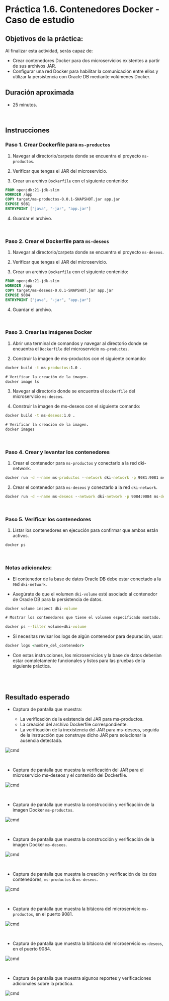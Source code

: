 # Práctica 1.6. Contenedores Docker - Caso de estudio

## Objetivos de la práctica:

Al finalizar esta actividad, serás capaz de:
- Crear contenedores Docker para dos microservicios existentes a partir de sus archivos JAR.
- Configurar una red Docker para habilitar la comunicación entre ellos y utilizar la persistencia con Oracle DB mediante volúmenes Docker.

## Duración aproximada
- 25 minutos. 

<br/>

## Instrucciones

### Paso 1. Crear Dockerfile para `ms-productos`

1. Navegar al directorio/carpeta donde se encuentra el proyecto `ms-productos`.

2. Verificar que tengas el JAR del microservicio.

3. Crear un archivo `Dockerfile` con el siguiente contenido:

```Dockerfile
FROM openjdk:21-jdk-slim
WORKDIR /app
COPY target/ms-productos-0.0.1-SNAPSHOT.jar app.jar
EXPOSE 9081
ENTRYPOINT ["java", "-jar", "app.jar"]
```

4. Guardar el archivo.


<br/>

### Paso 2. Crear el Dockerfile para `ms-deseos`

1. Navegar al directorio/carpeta donde se encuentra el proyecto `ms-deseos`.

2. Verificar que tengas el JAR del microservicio.

3. Crear un archivo `Dockerfile` con el siguiente contenido:

```Dockerfile
FROM openjdk:21-jdk-slim
WORKDIR /app
COPY target/ms-deseos-0.0.1-SNAPSHOT.jar app.jar
EXPOSE 9084
ENTRYPOINT ["java", "-jar", "app.jar"]
```

4. Guardar el archivo.

<br/> 

### Paso 3. Crear las imágenes Docker

1. Abrir una terminal de comandos y navegar al directorio donde se encuentra el `Dockerfile` del microservicio `ms-productos`.

2. Construir la imagen de ms-productos con el siguiente comando:

```cmd
docker build -t ms-productos:1.0 .

# Verificar la creación de la imagen.
docker image ls
```

3. Navegar al directorio donde se encuentra el `Dockerfile` del microservicio `ms-deseos`.

4. Construir la imagen de ms-deseos con el siguiente comando:

```cmd
docker build -t ms-deseos:1.0 .

# Verificar la creación de la imagen.
docker images
```

<br/>

### Paso 4. Crear y levantar los contenedores

1. Crear el contenedor para `ms-productos` y conectarlo a la red dki-network.

```cmd
docker run -d --name ms-productos --network dki-network -p 9081:9081 ms-productos:1.0
```

2. Crear el contenedor para `ms-deseos` y conectarlo a la red `dki-network`.

```cmd
docker run -d --name ms-deseos --network dki-network -p 9084:9084 ms-deseos:1.0
```

<br/>


### Paso 5. Verificar los contenedores

1. Listar los contenedores en ejecución para confirmar que ambos están activos.

```cmd
docker ps
```

<br/>

### Notas adicionales:

- El contenedor de la base de datos Oracle DB debe estar conectado a la red `dki-network`.

- Asegúrate de que el volumen `dki-volume` esté asociado al contenedor de Oracle DB para la persistencia de datos.

```cmd
docker volume inspect dki-volume

# Mostrar los contenedores que tiene el volumen especificado montado.

docker ps --filter volume=dki-volume

```

- Si necesitas revisar los logs de algún contenedor para depuración, usar:

```cmd
docker logs <nombre_del_contenedor>
```

- Con estas instrucciones, los microservicios y la base de datos deberían estar completamente funcionales y listos para las pruebas de la siguiente práctica.

<br/>
<br/>

## Resultado esperado

- Captura de pantalla que muestra:

    - La verificación de la existencia del JAR para ms-productos.
    - La creación del archivo Dockerfile correspondiente.
    - La verificación de la inexistencia del JAR para ms-deseos, seguida de la instrucción que construye dicho JAR para solucionar la ausencia detectada.

![cmd](../images/u1_6_1.png)

<br/>


- Captura de pantalla que muestra la verificación del JAR para el microservicio ms-deseos y el contenido del Dockerfile.


![cmd](../images/u1_6_2.png)

<br/>

- Captura de pantalla que muestra la construcción y verificación de la imagen Docker `ms-productos`.

![cmd](../images/u1_6_3.png)

<br/>

- Captura de pantalla que muestra la construcción y verificación de la imagen Docker `ms-deseos`.

![cmd](../images/u1_6_4.png)

<br/>

- Captura de pantalla que muestra la creación y verificación de los dos contenedores, `ms-productos` & `ms-deseos`.


![cmd](../images/u1_6_9.png)

<br/>



- Captura de pantalla que muestra la bitácora del microservicio `ms-productos`, en el puerto 9081.

![cmd](../images/u1_6_10.png)

<br/>


- Captura de pantalla que muestra la bitácora del microservicio `ms-deseos`, en el puerto 9084.

![cmd](../images/u1_6_11.png)

<br/>

- Captura de pantalla que muestra algunos reportes y verificaciones adicionales sobre la práctica.

![cmd](../images/u1_6_12.png)

<br/>
